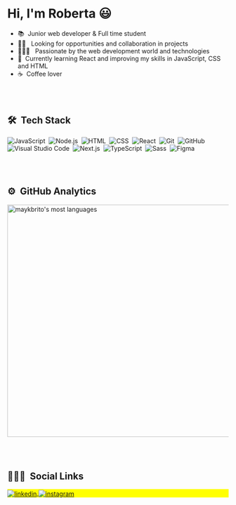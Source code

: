 
<h1 align="left">Hi, I'm Roberta 😃</h1>

- 📚 &nbsp;Junior web developer & Full time student 
- ✋🏻 &nbsp;&nbsp;Looking for opportunities and collaboration in projects
- 👩🏼‍💻 &nbsp;&nbsp;Passionate by the web development world and technologies
- 🌱 &nbsp;Currently learning React and improving my skills in JavaScript, CSS and HTML
- ☕️ &nbsp;Coffee lover

<br><br>

## 🛠 &nbsp;Tech Stack

![JavaScript](https://img.shields.io/badge/-JavaScript-05122A?style=flat&logo=javascript)&nbsp;
![Node.js](https://img.shields.io/badge/-Node.js-05122A?style=flat&logo=node.js)&nbsp;
![HTML](https://img.shields.io/badge/-HTML-05122A?style=flat&logo=HTML5)&nbsp;
![CSS](https://img.shields.io/badge/-CSS-05122A?style=flat&logo=CSS3&logoColor=1572B6)&nbsp;
![React](https://img.shields.io/badge/-React-05122A?style=flat&logo=react)&nbsp;
![Git](https://img.shields.io/badge/-Git-05122A?style=flat&logo=git)&nbsp;
![GitHub](https://img.shields.io/badge/-GitHub-05122A?style=flat&logo=github)&nbsp;
![Visual Studio Code](https://img.shields.io/badge/-Visual%20Studio%20Code-05122A?style=flat&logo=visual-studio-code&logoColor=007ACC)&nbsp;
![Next.js](https://img.shields.io/badge/-Next.js-05122A?style=flat&logo=nextdotjs&logoColor=FFFFFF)&nbsp;
![TypeScript](https://img.shields.io/badge/-TypeScript-05122A?style=flat&logo=typescript&logoColor=3178C6)&nbsp;
![Sass](https://img.shields.io/badge/-Sass-05122A?style=flat&logo=sass&logoColor=CC6699)&nbsp;
![Figma](https://img.shields.io/badge/-Figma-05122A?style=flat&logo=figma&logoColor=F24E1E)&nbsp;

<br><br>

## ⚙️ &nbsp;GitHub Analytics

<p align="left">
<img width="530em" src="https://github-readme-stats.vercel.app/api/top-langs/?username=roquiles&layout=compact&theme=vision-friendly-dark" alt="maykbrito's most languages"/>
</p>

<br><br>

## 💁🏼‍♀️ &nbsp;Social Links

<p align="left" style="background:yellow">
<a href="https://linkedin.com/in/roberta-quiles" target="_blank">
  <img align="center" src="https://img.shields.io/badge/-roberta&dash;quiles-05122A?style=flat&logo=linkedin" alt="linkedin"/>
</a>
<a href="https://instagram.com/roquiles" target="_blank">
 <img align="center" src="https://img.shields.io/badge/-roquiles-05122A?style=flat&logo=instagram" alt="instagram"/>
</a>
</p>

